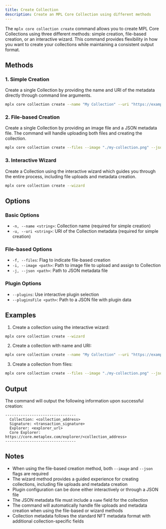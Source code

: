 ```yaml
---
title: Create Collection
description: Create an MPL Core Collection using different methods
---
```


The `mplx core collection create` command allows you to create MPL Core Collections using three different methods: simple creation, file-based creation, or an interactive wizard. This command provides flexibility in how you want to create your collections while maintaining a consistent output format.

## Methods

### 1. Simple Creation
Create a single Collection by providing the name and URI of the metadata directly through command line arguments.

```bash
mplx core collection create --name "My Collection" --uri "https://example.com/metadata.json"
```

### 2. File-based Creation
Create a single Collection by providing an image file and a JSON metadata file. The command will handle uploading both files and creating the collection.

```bash
mplx core collection create --files --image "./my-collection.png" --json "./metadata.json"
```

### 3. Interactive Wizard
Create a Collection using the interactive wizard which guides you through the entire process, including file uploads and metadata creation.

```bash
mplx core collection create --wizard
```

## Options

### Basic Options
- `-n, --name <string>`: Collection name (required for simple creation)
- `-u, --uri <string>`: URI of the Collection metadata (required for simple creation)

### File-based Options
- `-f, --files`: Flag to indicate file-based creation
- `-i, --image <path>`: Path to image file to upload and assign to Collection
- `-j, --json <path>`: Path to JSON metadata file

### Plugin Options
- `--plugins`: Use interactive plugin selection
- `--pluginsFile <path>`: Path to a JSON file with plugin data

## Examples

1. Create a collection using the interactive wizard:
```bash
mplx core collection create --wizard
```

2. Create a collection with name and URI:
```bash
mplx core collection create --name "My Collection" --uri "https://example.com/metadata.json"
```

3. Create a collection from files:
```bash
mplx core collection create --files --image "./my-collection.png" --json "./metadata.json"
```

## Output

The command will output the following information upon successful creation:
```
--------------------------------
  Collection: <collection_address>
  Signature: <transaction_signature>
  Explorer: <explorer_url>
  Core Explorer: https://core.metaplex.com/explorer/<collection_address>
--------------------------------
```

## Notes

- When using the file-based creation method, both `--image` and `--json` flags are required
- The wizard method provides a guided experience for creating collections, including file uploads and metadata creation
- Plugin configuration can be done either interactively or through a JSON file
- The JSON metadata file must include a `name` field for the collection
- The command will automatically handle file uploads and metadata creation when using the file-based or wizard methods
- Collection metadata follows the standard NFT metadata format with additional collection-specific fields 